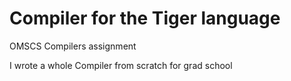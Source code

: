 # Compiler for the Tiger language
OMSCS Compilers assignment


I wrote a whole Compiler from scratch for grad school
